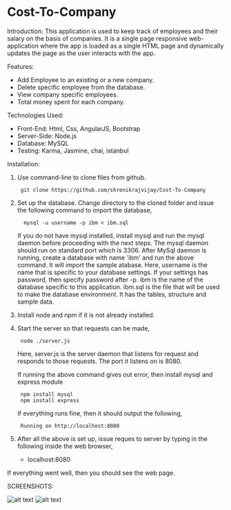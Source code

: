 # Cost-To-Company
Introduction:
		This application is used to keep track of employees and their salary on the basis of companies. It is a single page responsive web-application where the app is loaded as a single HTML page and dynamically updates the page as the user interacts with the app.
	
Features:

* Add Employee to an existing or a new company.						
* Delete specific employee from the database.							
* View company specific employees.						
* Total money spent for each company.				

Technologies Used:

* Front-End: Html, Css, AngularJS, Bootstrap
* Server-Side: Node.js
* Database: MySQL
* Testing: Karma, Jasmine, chai, istanbul 

Installation:
1. Use command-line to clone files from github.

		git clone https://github.com/shrenikrajvijay/Cost-To-Company

2. Set up the database. Change directory to the cloned folder and issue the following command to import the database,

		 mysql -u username -p ibm < ibm.sql
	
	If you do not have mysql installed, install mysql and run the mysql daemon before proceeding with the next steps. The mysql daemon should run on standard port which is 3306.
	After MySql daemon is running, create a database with name 'ibm' and run the above command. It will import the sample atabase. Here, username is the name that is specific to your database settings. If your settings has password, then specify password after -p. ibm is the name of the database specific to this application. ibm.sql is the file that will be used to make the database environment. It has the tables, structure and sample data.

3. Install node and npm if it is not already installed.

4. Start the server so that requests can be made,

		node ./server.js
	
	Here, server.js is the server daemon that listens for request and responds to those requests. The port it listens on is 8080.

	If running the above command gives out error, then install mysql and express module 

		npm install mysql
		npm install express

	If everything runs fine, then it should output the following,

		Running on http://localhost:8080

5. After all the above is set up, issue reques to server by typing in the following inside the web browser,
	- localhost:8080

If everything went well, then you should see the web page.

SCREENSHOTS:

![alt text](https://github.com/shrenikrajvijay/Cost-To-Company/blob/master/main.png)
![alt text](https://github.com/shrenikrajvijay/Cost-To-Company/blob/master/detail.png)









